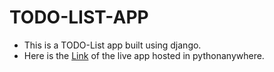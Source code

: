 # TODO-LIST-APP
* This is a TODO-List app built using django.
* Here is the [Link](http://xyz17.pythonanywhere.com/) of the live app hosted in pythonanywhere.

